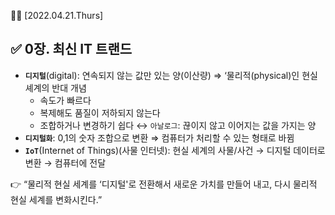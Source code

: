 ✍🏻 [2022.04.21.Thurs]

## ✅ 0장. 최신 IT 트랜드

- **`디지털`**(digital): 연속되지 않는 값만 있는 양(이산량) ⇒ ‘물리적(physical)인 현실 셰계의 반대 개념
  - 속도가 빠르다
  - 복제해도 품질이 저하되지 않는다
  - 조합하거나 변경하기 쉽다
    ↔ `아날로그`: 끊이지 않고 이어지는 값을 가지는 양
- **`디지털화`**: 0,1의 숫자 조합으로 변환 ⇒ 컴퓨터가 처리할 수 있는 형태로 바뀜
- **`IoT`**(Internet of Things)(사물 인터넷): 현실 세계의 사물/사건 → 디지털 데이터로 변환 → 컴퓨터에 전달

👉 “물리적 현실 세계를 ‘디지털'로 전환해서 새로운 가치를 만들어 내고, 다시 물리적 현실 세계를 변화시킨다.”
